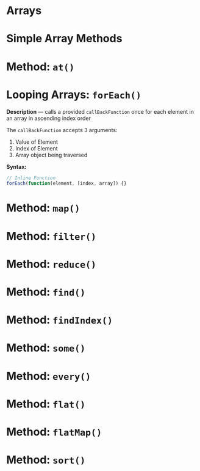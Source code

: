 # Arrays

# Simple Array Methods

# Method: `at()`

# Looping Arrays: `forEach()`

**Description** — calls a provided `callBackFunction` once for each element in an array in ascending index order 

The `callBackFunction` accepts 3 arguments:

1. Value of Element 
2. Index of Element
3. Array object being traversed

**Syntax:**

```jsx
// Inline Function
forEach(function(element, [index, array]) {}
```

# Method: `map()`

# Method: `filter()`

# Method: `reduce()`

# Method: `find()`

# Method: `findIndex()`

# Method: `some()`

# Method: `every()`

# Method: `flat()`

# Method: `flatMap()`

# Method: `sort()`